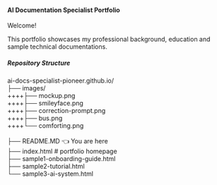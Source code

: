 #### AI Documentation Specialist Portfolio

Welcome!

This portfolio showcases my professional background, education and sample technical documentations.

##### Repository Structure 
ai-docs-specialist-pioneer.github.io/<br>
├── images/<br>
++++├── mockup.png<br>
++++├── smileyface.png<br>
++++├── correction-prompt.png<br>
++++├── bus.png<br>
++++└── comforting.png<br>                               
├── README.MD                    👈 You are here<br>
├── index.html                    # portfolio homepage<br>
├── sample1-onboarding-guide.html<br>
├── sample2-tutorial.html<br>
└── sample3-ai-system.html<br>
